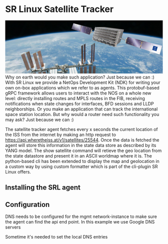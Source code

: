 # SR Linux Satellite Tracker
![](./img/srl2.jpg)
Why on earth would you make such application? Just because we can :)
With SR Linux we provide a NetOps Development Kit (NDK) for writing your own on-box applications which we refer to as agents. This protobuf-based gRPC framework allows users to interact with 
the NOS on a whole new level: directly installing routes and MPLS routes in the FIB, receiving notifications when state changes for interfaces, BFD sessions and LLDP neighborships. Or you make an application that can track the international space station location. But why would a router need such functionality you may ask? Just because we can :)

The satellite tracker agent fetches every x seconds the current location of the ISS from the internet by making an http request to https://api.wheretheiss.at/v1/satellites/25544. Once the data is fetched the agent will store this information in the state data store as described by its YANG model. The show satellite command will retieve the geo location from the state datastore and present it in an ASCII worldmap where it is. The python-based cli has been extended to display the map and geolocation in a custom way by using custom formatter which is part of the cli-plugin SR Linux offers.
## Installing the SRL agent

## Configuration
DNS needs to be configured for the mgmt network-instance to make sure the agent can find the api end point. In this example we use Google DNS servers

Sometime it's needed to set the local DNS entries

